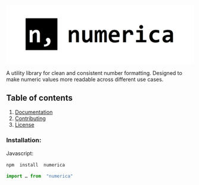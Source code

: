 ![Project Logo](.github/assets/logo.png)

A utility library for clean and consistent number formatting.
Designed to make numeric values more readable across different use cases.
## Table of contents
1. [Documentation](https://numerica.js.org)
2. [Contributing](https://github.com/alyshukry/numerica?tab=contributing-ov-file)
3. [License](https://github.com/alyshukry/numerica?tab=MIT-1-ov-file)
### Installation:
Javascript:
```bash
npm  install  numerica
```
```js
import … from  "numerica"
```